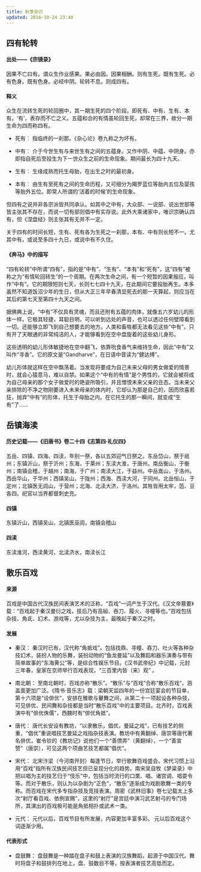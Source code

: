 ```yaml
---
title: 秋季杂识
updated: 2016-10-24 23:40
---
```


## 四有轮转

#### 出处——《宗镜录》

因果不亡曰有。谓众生作业感果。果必由因。因果相酬。则有生死。既有生死。必有色身。既有色身。必经中阴。轮转不息。则成四有。

#### 释义

众生在流转生死的轮回圈中，其一期生死的四个阶段。即死有、中有、生有、本有。‘有’，表存而不亡之义。五蕴和合的有情虽轮回生死，却常在三界，故分一期生命为四而称四有。

+ 死有︰
指临终的一刹那。《杂心论》卷九称之为坏有。

+ 中有︰
介于今世生有与来世生有之间的五蕴身。又作中阴、中蕴、中阴身。亦即指自死后至投生为下一世众生之前的生命现象。期间最长为四十九天。

+ 生有︰
生缘成熟而托生母胎，在出生之时的最初身。

+ 本有︰
由生有至死有之间的生命历程，又可细分为羯罗蓝位等胎内五位及婴孩等胎外五位。即常人所谓的‘活着的时候’的生命现象。

但四有之说并非各宗派皆共同承认。如其中之中有，大众部、一说部、说出世部等皆主张其不存在，而说一切有部则倡中有实存说。此外大乘诸家中，唯识宗确认四有，但《涅盘经》则主张其有无并不一定。

关于四有的时间长短，生有、死有各为生死之一刹那，本有、中有则长短不一。尤其中有，或说至多四十九日，或说中有不久住。

#### 《奔马》中的描写

“四有轮转”中所谓“四有”，指的是“中有”、“生有”、“本有”和“死有”，这“四有”被称之为“有情轮回转生”的一个周期。在两次生命之间，有一个短暂的因果报应，叫作“中有”。它的期限短则七天，长则七七四十九天，在此期间它要投胎再生。本多虽然不知道饭沼少年的生日，但从大正三年早春清显死去的那一天算起，则应当在其后的第七天至第四十九天之间。

据佛典上说，“中有”不仅具有灵魂，而且还附有五蕴的肉体，就像五六岁幼儿的形体一样。它极其轻捷，耳聪目明，可以听到远处的声音，也可以透过任何壁障看到一切。还能够立即飞到自己想要去的地方。人类和畜牲都无法看见这些“中有”，只有开了天眼通的非常纯洁的人，才能够看到在空中盘旋着的这些幼儿身形。

这些透明的幼儿形体敏捷地在空中翻飞，依靠吮食香气来维持生命，因此“中有”又叫作“寻香”。它的原文是“Gandharve”，在日语中音读为“健达缚”。

幼儿形体就这样在空中飘荡着。当发现将要成为自己未来父母的男女做爱的情景时，就会心猿意马，难以自禁。如果这个“中有的有情”是个男性的，它就会被将成为自己母亲的那个女子做爱时的艳姿所吸引，并且憎恨未来父亲的丑态。当未来父亲排除的不净之物刚要进入未来母亲的体内时，它却认为那是自己的，因而欣喜若狂，抛弃“中有”的形体，托生于母胎之内。在它托生的那一瞬间，就变成“生有”了……

## 岳镇海渎

#### 历史记载——《旧唐书》卷二十四《志第四·礼仪四》

五岳、四镇、四海、四渎，年别一祭，各以五郊迎气日祭之。东岳岱山，祭于祇州；东镇沂山，祭于沂州；东海，于莱州；东渎大淮，于唐州。南岳衡山，于衡州；南镇会稽，于越州；南海，于广州；南渎大江，于益州。中岳嵩山，于洛州。西岳华山，于华州；西镇吴山，于陇州；西海、西渎大河，于同州。北岳恒山，于定州；北镇医无闾山，于营州；北海、北渎大济，于洛州。其牲皆用太牢，笾、豆各四。祀官以当界都督刺史充。

#### 四镇

东镇沂山，西镇吴山，北镇医巫闾，南镇会稽山

#### 四渎

东渎淮河，西渎黄河，北渎济水，南渎长江

## 散乐百戏

#### 来源

百戏是中国古代汉族民间表演艺术的泛称，“百戏”一词产生于汉代。《汉文帝篡要》载：“百戏起于秦汉曼衍之戏，技后乃有高絙、吞刀、履火、寻幢等也。”百戏包括杂技、角氐、幻术、游戏等，尤以杂技为主，最晚起于秦汉之时。

#### 发展

+ 秦汉：
秦汉时已有，汉代称“角抵戏”。包括找鼎、寻幢、吞刀、吐火等各种杂技幻术，装扮人物的乐舞，装扮动物的“鱼龙曼延”以及舞蹈和器乐演奏与带有简单故事的“东海黄公”等，是综合性娱乐节目。《汉书武帝纪》中记载，元封三年春，皇家在京师举行百戏表现，“三百里内皆（来）观” 。

+ 南北朝：
至南北朝时，百戏亦称“散乐”。“散乐”与“百戏”合称“散乐百戏”，涵盖面更加广泛。《隋书·音乐志》载：梁朝天监四年的一份宫廷宴会的节目单，第十六项是“设俳优”，安排在雅歌与鼙舞之间，从第二十一项起设各种杂技，可见俳优、民间舞和杂技都是当时“散乐百戏”中的主要项目。北齐时，百戏表演中有“俳优侏儒”，西魏时有“俳优角抵”。

+ 唐代：
唐代长安设有教坊，“以隶散乐，倡优，曼延之戏”，已有技艺的侧重，“倡优”重说唱技艺曼延之戏指杂技表演。教坊中有黄翻绰、唐崇等唐代著名俳优，崔令钦的《教坊记》说他们一个“善僄弄”（黄翻绰），一个“善宣赞”（唐崇），可见这两个项曲艺技艺都属“倡优”。

+ 宋代：
北宋汴梁（今河南开封）每逢节日，举行歌舞百戏盛会。宋代习惯上沿用“百戏”指所有汉族民间技艺但已呈现分化的趋势。南宋吴自牧《梦粱录》中把以唱为主的技艺归于“伎乐”中，包括当时流行的口栗、唱、诸宫调、唱耍令等。而对于散乐，则认为以杂剧为“正色”，“散乐”逐渐成为戏剧歌舞一类的专称。而百戏在宋代多专指杂技及竞技表演。周密《武林旧事》卷七记载太上多次“射厅看百戏、依例宣赐”，这里的“射厅”是宫廷中演习武艺射弓的专门场所，其演出的百戏极可能是角抵相扑或武术一类。

+ 元代：
元代以后，百戏节目有所发展，内容更加丰富多彩。
元以后百戏这个词逐渐少用。

#### 代表形式

+ 盘鼓舞：
盘鼓舞是一种踏在盘子和鼓上表演的汉族舞蹈，起源于中国汉代。舞时将盘子和鼓排列在地上，盘、鼓数目不等，按表演者技艺高低而定。

